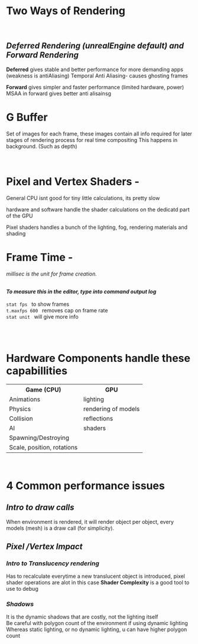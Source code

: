 

# **Two Ways of Rendering**
<br>

  ## *Deferred Rendering (unrealEngine default) and Forward Rendering*
  **Deferred** gives stable and better performance for more demanding apps
  (weakness is antiAliasing) Temporal Anti Aliasing- causes ghosting frames


  **Forward** gives simpler and faster performance
  (limited hardware, power) MSAA in forward gives better anti alisainsg 


# **G Buffer**

Set of images for each frame, these images contain all info required for later stages of rendering process for real time compositing This happens in background. (Such as depth)

<br>

# **Pixel and Vertex Shaders** - 

  General CPU isnt good for tiny little calculations, its pretty slow

  hardware and software handle the shader calculations on the dedicatd part of the GPU


  Pixel shaders handles a bunch of the lighting, fog, rendering materials and shading



# **Frame Time** - 

  *millisec is the unit for frame creation.*<br><br>

***To measure this in the editor, type into command output log***<br>
<br>
```stat fps ``` to show frames <br>
```t.maxfps 600 ```  removes cap on frame rate<br>
```stat unit ``` will give more info<br>

<br>
<br>

# Hardware Components handle these capabillities

<table>
  <tr>
    <th>
      Game (CPU)
    </td>
    <th>
      GPU
    </th>
  </tr>
  <tr>
    <td>
    Animations
    </td>
    <td>
    lighting
    </td>
  </tr>
  <tr>
    <td>
    Physics
    </td>
    <td>
    rendering of models
    </td>
  </tr>
  <tr>
    <td>
    Collision
    </td>
    <td>
    reflections
    </td>
  </tr>
  <tr>
    <td>
    AI
    </td>
    <td>
    shaders
    </td>
  </tr>
  <tr>
    <td>
    Spawning/Destroying
    </td>
  </tr>
  <tr>
    <td>
    Scale, position, rotations
    </td>
  </tr>
</table>

<br>

# 4 Common performance issues

  ## *Intro to draw calls*
  When environment is rendered, it will render object per object, every models (mesh)
  is a draw call (for simplicity).
  <br>
  
  ## *Pixel /Vertex Impact*

  ### *Intro to Translucency rendering*
  Has to recalculate everytime a new translucent object is introduced, pixel shader operations are alot in this case
  **Shader Complexity** is a good tool to use to debug

  ### *Shadows*

  It is the dynamic shadows that are costly, not the lighting itself<br>
  Be careful with polygon count of the environment if using dynamic lighting
  Whereas static lighting, or no dynamic lighting, u can have higher polygon count





